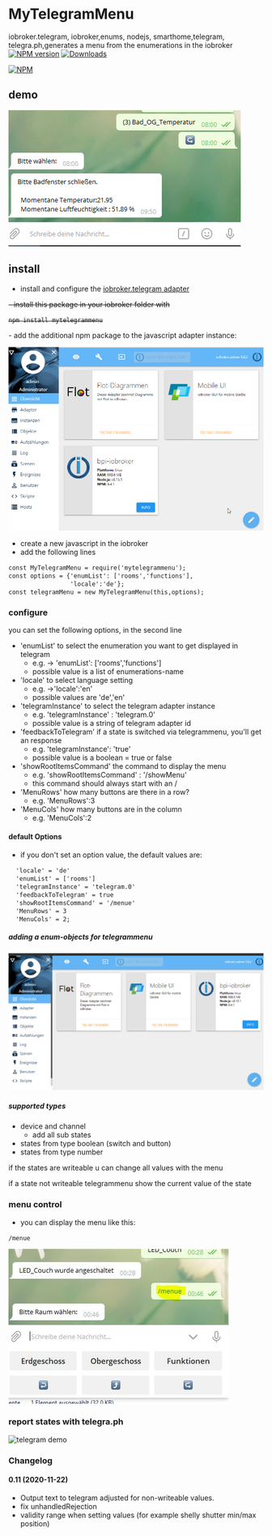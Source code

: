 # MyTelegramMenu
iobroker.telegram, iobroker,enums, nodejs, smarthome,telegram, telegra.ph,generates a menu from the enumerations in the iobroker
[![NPM version](http://img.shields.io/npm/v/mytelegrammenu.svg)](https://www.npmjs.com/package/mytelegrammenu)
[![Downloads](https://img.shields.io/npm/dm/mytelegrammenu.svg)](https://www.npmjs.com/package/mytelegrammenu)


[![NPM](https://nodei.co/npm/mytelegrammenu.png?downloads=true)](https://nodei.co/npm/mytelegrammenu/)

## demo

<p align="left" >  
  <img src="https://github.com/Nahasapeemapetilon/MyTelegramMenu/blob/master/img/iobrokerTelegramMenu.gif" title="telegram demo">
</p>

## install
 - install and configure the [iobroker.telegram adapter](https://github.com/ioBroker/ioBroker.telegram)
 <s>
 - install this package in your iobroker folder with

```
npm install mytelegrammenu
```
</s>
 - add the additional npm package to the javascript adapter instance:

 <p align="left" >  
   <img src="https://github.com/Nahasapeemapetilon/MyTelegramMenu/blob/master/img/add_package.gif" title="add npm package">
 </p>

 - create a new javascript in the iobroker
 - add the following lines
```
const MyTelegramMenu = require('mytelegrammenu');                         
const options = {'enumList': ['rooms','functions'],                                  
                 'locale':'de'};
const telegramMenu = new MyTelegramMenu(this,options);
```
### configure

you can set the following options, in the second line
  - 'enumList' to select the enumeration you want to get displayed in telegram
    - e.g. -> 'enumList': ['rooms','functions']
    - possible value is a list of enumerations-name
  - 'locale' to select language setting
    - e.g. ->'locale':'en'
    - possible values are 'de','en'
  - 'telegramInstance' to select the telegram adapter instance
    - e.g. 'telegramInstance' : 'telegram.0'
    - possible value is a string of telegram adapter id
  - 'feedbackToTelegram' if a state is switched via telegrammenu, you'll get an response
    - e.g. 'telegramInstance': 'true'
    - possible value is a boolean = true or false
  - 'showRootItemsCommand' the command to display the menu
    - e.g. 'showRootItemsCommand' : '/showMenu'
    - this command should always start with an /
  - 'MenuRows' how many buttons are there in a row?
    - e.g.  'MenuRows':3
  - 'MenuCols' how many buttons are in the column
    - e.g. 'MenuCols':2

#### default Options
  - if you don't set an option value, the default values are:
```
  'locale' = 'de'
  'enumList' = ['rooms']
  'telegramInstance' = 'telegram.0'
  'feedbackToTelegram' = true
  'showRootItemsCommand' = '/menue'
  'MenuRows' = 3
  'MenuCols' = 2;
```
##### adding a enum-objects for telegrammenu
<p align="left" >  
  <img src="https://github.com/Nahasapeemapetilon/MyTelegramMenu/blob/master/img/addEnumsAndTest.gif" title="telegram demo">
</p>

##### supported types
- device and channel
  - add all sub states
- states from type boolean (switch and button)
- states from type number

if the states are writeable u can change all values with the menu

if a state not writeable telegrammenu show the current value of the state

### menu control

- you can display the menu like this:
```
/menue
```

![you can display the menu like this](https://github.com/Nahasapeemapetilon/MyTelegramMenu/blob/master/img/img004.JPG?raw=true)


### report states with telegra.ph
<p align="left" >  
  <img src="https://github.com/Nahasapeemapetilon/MyTelegramMenu/blob/master/img/createReport.gif" title="telegram demo">
</p>

### Changelog
#### 0.11 (2020-11-22)
* Output text to telegram adjusted for non-writeable values.
* fix unhandledRejection
* validity range when setting values (for example shelly shutter min/max position)
